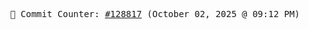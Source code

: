 <p align="center">
    <samp>
        📮 Commit Counter: <a href="https://github.com/Javascript-void0/Javascript-void0/commits/main">#128817</a> (October 02, 2025 @ 09:12 PM)
    </samp>
</p>